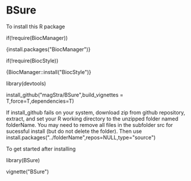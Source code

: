 # BSure

To install this R package

if(!require(BiocManager))

{install.packages("BiocManager")}

if(!require(BiocStyle))

{BiocManager::install("BiocStyle")}

library(devtools)

install_github("magStra/BSure",build_vignettes = T,force=T,dependencies=T)

If install_github fails on your system, download zip from github repository, extract, and set your R working directory to the unzipped folder named folderName. You may need to remove all files in the subfolder src for sucessful install (but do not delete the folder). 
Then use install.packages("../folderName",repos=NULL,type="source")
 
To get started after installing

library(BSure)

vignette("BSure")
